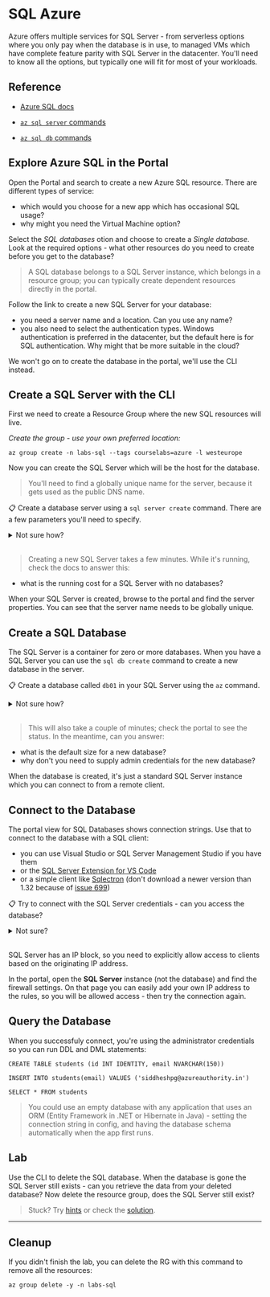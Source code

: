 # SQL Azure

Azure offers multiple services for SQL Server - from serverless options where you only pay when the database is in use, to managed VMs which have complete feature parity with SQL Server in the datacenter. You'll need to know all the options, but typically one will fit for most of your workloads.

## Reference

- [Azure SQL docs](https://docs.microsoft.com/en-gb/azure/azure-sql/)

- [`az sql server` commands](https://docs.microsoft.com/en-us/cli/azure/sql/server?view=azure-cli-latest)

- [`az sql db` commands](https://docs.microsoft.com/en-us/cli/azure/sql/db?view=azure-cli-latest)


## Explore Azure SQL in the Portal

Open the Portal and search to create a new Azure SQL resource. There are different types of service:

- which would you choose for a new app which has occasional SQL usage? 
- why might you need the Virtual Machine option?

Select the _SQL databases_ otion and choose to create a _Single database_. Look at the required options - what other resources do you need to create before you get to the database?

> A SQL database belongs to a SQL Server instance, which belongs in a resource group; you can typically create dependent resources directly in the portal.

Follow the link to create a new SQL Server for your database:

- you need a server name and a location. Can you use any name?
- you also need to select the authentication types. Windows authentication is preferred in the datacenter, but the default here is for SQL authentication. Why might that be more suitable in the cloud?

We won't go on to create the database in the portal, we'll use the CLI instead.

## Create a SQL Server with the CLI

First we need to create a Resource Group where the new SQL resources will live.

_Create the group - use your own preferred location:_

```
az group create -n labs-sql --tags courselabs=azure -l westeurope
```

Now you can create the SQL Server which will be the host for the database.

> You'll need to find a globally unique name for the server, because it gets used as the public DNS name.

📋 Create a database server using a `sql server create` command. There are a few parameters you'll need to specify.

<details>
  <summary>Not sure how?</summary>

Print the help text:

```
az sql server create --help
```

As a minimum you need to specify:

- resource group
- location
- server name (must be globally unique)
- administrator account name
- administrator password (must meet the password policy) 

This will get you started:

```
# you'll need to supply your own name and password:
az sql server create -l eastus -g labs-sql -n <server-name> -u sqladmin -p <admin-password>
```

</details><br/>

> Creating a new SQL Server takes a few minutes. While it's running, check the docs to answer this:

- what is the running cost for a SQL Server with no databases?

When your SQL Server is created, browse to the portal and find the server properties. You can see that the server name needs to be globally unique.

## Create a SQL Database

The SQL Server is a container for zero or more databases. When you have a SQL Server you can use the `sql db create` command to create a new database in the server.

📋 Create a database called `db01` in your SQL Server using the `az` command.

<details>
  <summary>Not sure how?</summary>

You need to supply the SQL Server name, resource group and a database name:

```
az sql db create -g labs-sql -n db01 -s <server-name>
```

</details><br/>

> This will also take a couple of minutes; check the portal to see the status. In the meantime, can you answer:

- what is the default size for a new database?
- why don't you need to supply admin credentials for the new database?

When the database is created, it's just a standard SQL Server instance which you can connect to from a remote client.

## Connect to the Database

The portal view for SQL Databases shows connection strings. Use that to connect to the database with a SQL client:

- you can use Visual Studio or SQL Server Management Studio if you have them
- or the [SQL Server Extension for VS Code](https://docs.microsoft.com/en-us/sql/tools/visual-studio-code/sql-server-develop-use-vscode?view=sql-server-ver15)
- or a simple client like [Sqlectron](https://github.com/sqlectron/sqlectron-gui/releases/tag/v1.32.1) (don't download a newer version than 1.32 because of [issue 699](https://github.com/sqlectron/sqlectron-gui/issues/699))

📋 Try to connect with the SQL Server credentials - can you access the database?

<details>
  <summary>Not sure?</summary>

You'll see an error like this:

*Cannot open server 'sql-labs-03' requested by the login. Client with IP address '216.213.184.119' is not allowed to access the server. To enable access, use the Windows Azure Management Portal or run sp_set_firewall_rule on the master database to create a firewall rule for this IP address or address range. It may take up to five minutes for this change to take effect.*

</details><br/>

SQL Server has an IP block, so you need to explicitly allow access to clients based on the originating IP address.

In the portal, open the **SQL Server** instance (not the database) and find the firewall settings. On that page you can easily add your own IP address to the rules, so you will be allowed access - then try the connection again.

## Query the Database

When you successfuly connect, you're using the administrator credentials so you can run DDL and DML statements:

```
CREATE TABLE students (id INT IDENTITY, email NVARCHAR(150))

INSERT INTO students(email) VALUES ('siddheshpg@azureauthority.in')

SELECT * FROM students
```

> You could use an empty database with any application that uses an ORM (Entity Framework in .NET or Hibernate in Java) - setting the connection string in config, and having the database schema automatically when the app first runs.

## Lab

Use the CLI to delete the SQL database. When the database is gone the SQL Server still exists - can you retrieve the data from your deleted database? Now delete the resource group, does the SQL Server still exist?

> Stuck? Try [hints](hints.md) or check the [solution](solution.md).

___

## Cleanup

If you didn't finish the lab, you can delete the RG with this command to remove all the resources:

```
az group delete -y -n labs-sql
```